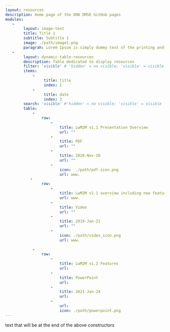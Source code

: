 ```yaml
---
layout: resources
description: Home page of the OMA DMSE GitHub pages
modules:
   -
        layout: image-text
        title: Title 1
        subtitle: Subtitle 1
        image: ./path/image1.png
        paragrah: Lorem Ipsum is simply dummy text of the printing andtypesetting industry
   - 
        layout: dynamic-table-resources
        description: Table dedicated to display resources
        filter: 'visible' # 'hidden' = no visible; 'visible' = visible
        items: 
            -
                 title: title
                 index: 1
            - 
                 title: date
                 index: 3
        search: 'visible' #'hidden' = no visible; 'visible' = visible
        table:
            -
                row:
                    -
                        title: LwM2M v1.1 Presentation Overview
                        url: ""
                    -
                        title: PDF
                        url: ""
                    -
                        title: 2020-Nov-10
                        url: ""
                    -
                        icon:  ./path/pdf-icon.png
                        url: www.
           -
                row:
                    -
                        title: LwM2M v1.1 overview including new features due for release in Q2 2019
                        url: www.
                    -
                        title: Video
                        url: ""
                    -
                        title: 2019-Jan-21
                        url: ""
                    -
                        icon: ./path/video_icon.png
                        url: www.
                        
            -
                row:
                    -
                        title: LwM2M v1.2 Features
                        url:
                    -
                        title: PowerPoint
                        url: 
                    -
                        title: 2021-Jan-24
                        url:
                    -   
                        url:
                        icon: ./path/powerpoint.png
---
```

text that will be at the end of the above constructors
